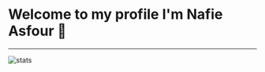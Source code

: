 <div><h1>Welcome to my profile I'm Nafie Asfour 👋</h1></div>
<hr>
<img alt="stats" src="https://github-readme-stats.vercel.app/api?username=nafieasfour&show_icons=true"/>
